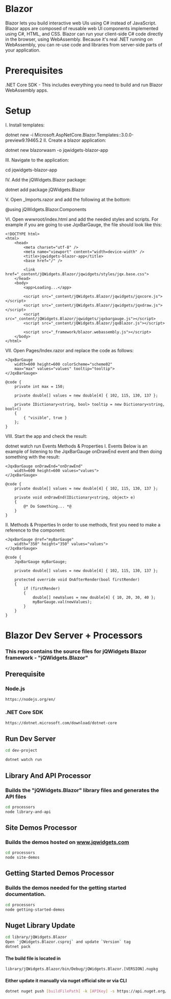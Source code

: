 # Blazor

Blazor lets you build interactive web UIs using C# instead of JavaScript. Blazor apps are composed of reusable web UI components implemented using C#, HTML, and CSS. Blazor can run your client-side C# code directly in the browser, using WebAssembly. Because it's real .NET running on WebAssembly, you can re-use code and libraries from server-side parts of your application.

# Prerequisites
.NET Core SDK - This includes everything you need to build and run Blazor WebAssembly apps.

# Setup

I. Install templates:

dotnet new -i Microsoft.AspNetCore.Blazor.Templates::3.0.0-preview9.19465.2
II. Create a blazor application:

dotnet new blazorwasm -o jqwidgets-blazor-app

III. Navigate to the application:

cd jqwidgets-blazor-app

IV. Add the jQWidgets.Blazor package:

dotnet add package jQWidgets.Blazor

V. Open _Imports.razor and add the following at the bottom:

@using jQWidgets.Blazor.Components

VI. Open wwwroot/index.html and add the needed styles and scripts. For example if you are going to use JqxBarGauge, the file should look like this:
```
<!DOCTYPE html>
<html>
    <head>
        <meta charset="utf-8" />
        <meta name="viewport" content="width=device-width" />
        <title>jqwidgets-blazor-app</title>
        <base href="/" />
 
        <link href="_content/jQWidgets.Blazor/jqwidgets/styles/jqx.base.css">
    </head>
    <body>
        <app>Loading...</app>
 
        <script src="_content/jQWidgets.Blazor/jqwidgets/jqxcore.js"></script>
        <script src="_content/jQWidgets.Blazor/jqwidgets/jqxdraw.js"></script>
        <script src="_content/jQWidgets.Blazor/jqwidgets/jqxbargauge.js"></script>
        <script src="_content/jQWidgets.Blazor/jqxBlazor.js"></script>
 
        <script src="_framework/blazor.webassembly.js"></script>
    </body>
</html>
```
VII. Open Pages/Index.razor and replace the code as follows:
```
<JqxBarGauge 
    width=600 height=600 colorScheme="scheme02"
    max="max" values="values" tooltip="tooltip">
</JqxBarGauge>

@code {
    private int max = 150;
 
    private double[] values = new double[4] { 102, 115, 130, 137 };
 
    private IDictionary<string, bool> tooltip = new Dictionary<string, bool>()
    {
        { "visible", true }
    };
}
``` 
VIII. Start the app and check the result:

dotnet watch run
Events Methods & Properties
I. Events
Below is an example of listening to the JqxBarGauge onDrawEnd event and then doing something with the result:
```
<JqxBarGauge onDrawEnd="onDrawEnd"
    width=600 height=600 values="values">
</JqxBarGauge>

@code {
    private double[] values = new double[4] { 102, 115, 130, 137 };
 
    private void onDrawEnd(IDictionary<string, object> e) 
    {
        @* Do Something... *@
    }
}
 ```
II. Methods & Properties
In order to use methods, first you need to make a reference to the component:
```
<JqxBarGauge @ref="myBarGauge"
    width="350" height="350" values="values">
</JqxBarGauge>

@code {
    JqxBarGauge myBarGauge;
 
    private double[] values = new double[4] { 102, 115, 130, 137 };
 
    protected override void OnAfterRender(bool firstRender)
    {
        if (firstRender)
        {
            double[] newValues = new double[4] { 10, 20, 30, 40 };
            myBarGauge.val(newValues);
        }
    }
}
```

# Blazor Dev Server + Processors

### This repo contains the source files for jQWidgets Blazor framework - "jQWidgets.Blazor"

## Prerequisite

### Node.js

```bash
https://nodejs.org/en/
```

### .NET Core SDK 

```bash
https://dotnet.microsoft.com/download/dotnet-core
```

## Run Dev Server

```bash
cd dev-project
```

```bash
dotnet watch run
```
## Library And API Processor

### Builds the "jQWidgets.Blazor" library files and generates the API files

```bash
cd processors
node library-and-api
```

## Site Demos Processor

### Builds the demos hosted on www.jqwidgets.com

```bash
cd processors
node site-demos
```

## Getting Started Demos Processor

### Builds the demos needed for the getting started documentation.

```bash
cd processors
node getting-started-demos
```

## Nuget Library Update

```bash
cd library/jQWidgets.Blazor
Open `jQWidgets.Blazor.csproj` and update `Version` tag
dotnet pack
```

#### The build file is located in 

```bash
library/jQWidgets.Blazor/bin/Debug/jQWidgets.Blazor.[VERSION].nupkg
```


#### Either update it manually via nuget official site or via CLI

```bash
dotnet nuget push [buildFilePath] -k [APIKey] -s https://api.nuget.org/v3/index.json
```
